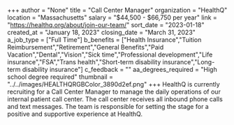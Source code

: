 +++
author = "None"
title = "Call Center Manager"
organization = "HealthQ"
location = "Massachusetts"
salary = "$44,500 - $66,750 per year"
link = "https://healthq.org/about/join-our-team/"
sort_date = "2023-01-18"
created_at = "January 18, 2023"
closing_date = "March 31, 2023"
a_job_type = ["Full Time"]
b_benefits = ["Health Insurance","Tuition Reimbursement","Retirement","General Benefits","Paid Vacation","Dental","Vision","Sick time","Professional development","Life insurance","FSA","Trans health","Short-term disability insurance","Long-term disability insurance"]
c_feedback = ""
aa_degrees_required = "High school degree required"
thumbnail = "../../images/HEALTHQRGBColor_3890d2ef.png"
+++
HealthQ is currently recruiting for a Call Center Manager to manage the daily operations of our internal patient call center. The call center receives all inbound phone calls and text messages. The team is responsible for setting the stage for a positive and supportive experience at HealthQ.